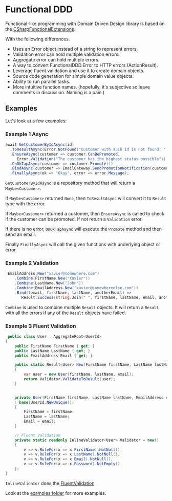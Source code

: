 # Functional DDD

Functional-like programming with Domain Driven Design library is based on the
[CSharpFunctionalExtensions](https://github.com/vkhorikov/CSharpFunctionalExtensions).

With the following differences.

- Uses an Error object instead of a string to represent errors.
- Validation error can hold multiple validation errors.
- Aggregate error can hold multiple errors.
- A way to convert FunctionalDDD.Error to HTTP errors (ActionResult).
- Leverage fluent validation and use it to create domain objects.
- Source code generation for simple domain value objects.
- Ability to run parallel tasks.
- More intuitive function names. (hopefully, it's subjective so leave comments in discussion. Naming is a pain.)

## Examples

Let's look at a few examples:

### Example 1 Async

 ```csharp
await GetCustomerByIdAsync(id)
   .ToResultAsync(Error.NotFound("Customer with such Id is not found: " + id))
   .EnsureAsync(customer => customer.CanBePromoted,
      Error.Validation("The customer has the highest status possible"))
   .OnOkTapAsync(customer => customer.Promote())
   .BindAsync(customer => EmailGateway.SendPromotionNotification(customer.Email))
   .FinallyAsync(ok => "Okay", error => error.Message);
 ```

`GetCustomerByIdAsync` is a repository method that will return a `Maybe<Customer>`.

If `Maybe<Customer>` returned `None`, then `ToResultAsync` will convert it to `Result` type with the error.

If `Maybe<Customer>` returned a customer, then `EnsureAsync` is called to check if the customer can be promoted.
 If not return a `Validation` error.

If there is no error, `OnOkTapAsync` will execute the `Promote` method and then send an email.

Finally `FinallyAsync` will call the given functions with underlying object or error.

### Example 2 Validation

```csharp
 EmailAddress.New("xavier@somewhere.com")
    .Combine(FirstName.New("Xavier"))
    .Combine(LastName.New("John"))
    .Combine(EmailAddress.New("xavier@somewhereelse.com"))
    .Bind((email, firstName, lastName, anotherEmail) =>
       Result.Success(string.Join(" ", firstName, lastName, email, anotherEmail)));
 ```

 `Combine` is used to combine multiple `Result` objects. It will return a `Result` with all the errors if any of the `Result` objects have failed.

### Example 3 Fluent Validation

```csharp
 public class User : AggregateRoot<UserId>
{
    public FirstName FirstName { get; }
    public LastName LastName { get; }
    public EmailAddress Email { get; }

    public static Result<User> New(FirstName firstName, LastName lastName, EmailAddress email)
    {
        var user = new User(firstName, lastName, email);
        return Validator.ValidateToResult(user);
    }


    private User(FirstName firstName, LastName lastName, EmailAddress email)
    : base(UserId.NewUnique())
    {
        FirstName = firstName;
        LastName = lastName;
        Email = email;
    }

    // Fluent Validation
    private static readonly InlineValidator<User> Validator = new()
    {
        v => v.RuleFor(x => x.FirstName).NotNull(),
        v => v.RuleFor(x => x.LastName).NotNull(),
        v => v.RuleFor(x => x.Email).NotNull(),
        v => v.RuleFor(x => x.Password).NotEmpty()
    };
}
 ```

`InlineValidator` does the [FluentValidation](https://docs.fluentvalidation.net)

Look at the [examples folder](https://github.com/xavierjohn/FunctionalDDD/tree/main/Examples) for more examples.
